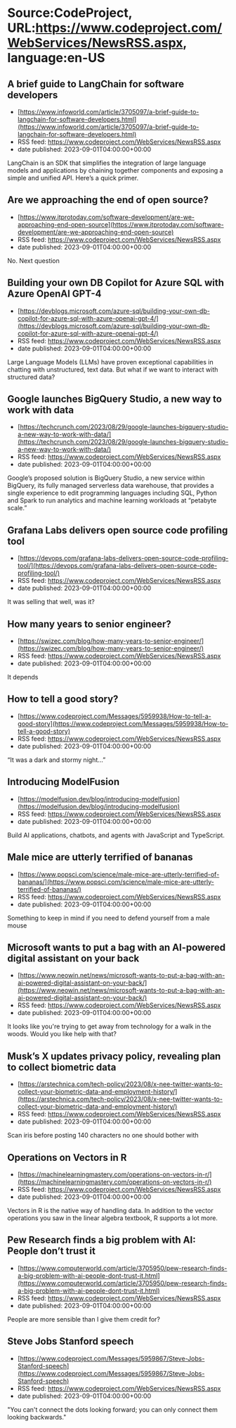 # Source:CodeProject, URL:https://www.codeproject.com/WebServices/NewsRSS.aspx, language:en-US

## A brief guide to LangChain for software developers
 - [https://www.infoworld.com/article/3705097/a-brief-guide-to-langchain-for-software-developers.html](https://www.infoworld.com/article/3705097/a-brief-guide-to-langchain-for-software-developers.html)
 - RSS feed: https://www.codeproject.com/WebServices/NewsRSS.aspx
 - date published: 2023-09-01T04:00:00+00:00

LangChain is an SDK that simplifies the integration of large language models and applications by chaining together components and exposing a simple and unified API. Here’s a quick primer.

## Are we approaching the end of open source?
 - [https://www.itprotoday.com/software-development/are-we-approaching-end-open-source](https://www.itprotoday.com/software-development/are-we-approaching-end-open-source)
 - RSS feed: https://www.codeproject.com/WebServices/NewsRSS.aspx
 - date published: 2023-09-01T04:00:00+00:00

No. Next question

## Building your own DB Copilot for Azure SQL with Azure OpenAI GPT-4
 - [https://devblogs.microsoft.com/azure-sql/building-your-own-db-copilot-for-azure-sql-with-azure-openai-gpt-4/](https://devblogs.microsoft.com/azure-sql/building-your-own-db-copilot-for-azure-sql-with-azure-openai-gpt-4/)
 - RSS feed: https://www.codeproject.com/WebServices/NewsRSS.aspx
 - date published: 2023-09-01T04:00:00+00:00

Large Language Models (LLMs) have proven exceptional capabilities in chatting with unstructured, text data. But what if we want to interact with structured data?

## Google launches BigQuery Studio, a new way to work with data
 - [https://techcrunch.com/2023/08/29/google-launches-bigquery-studio-a-new-way-to-work-with-data/](https://techcrunch.com/2023/08/29/google-launches-bigquery-studio-a-new-way-to-work-with-data/)
 - RSS feed: https://www.codeproject.com/WebServices/NewsRSS.aspx
 - date published: 2023-09-01T04:00:00+00:00

Google’s proposed solution is BigQuery Studio, a new service within BigQuery, its fully managed serverless data warehouse, that provides a single experience to edit programming languages including SQL, Python and Spark to run analytics and machine learning workloads at “petabyte scale.”

## Grafana Labs delivers open source code profiling tool
 - [https://devops.com/grafana-labs-delivers-open-source-code-profiling-tool/](https://devops.com/grafana-labs-delivers-open-source-code-profiling-tool/)
 - RSS feed: https://www.codeproject.com/WebServices/NewsRSS.aspx
 - date published: 2023-09-01T04:00:00+00:00

It was selling that well, was it?

## How many years to senior engineer?
 - [https://swizec.com/blog/how-many-years-to-senior-engineer/](https://swizec.com/blog/how-many-years-to-senior-engineer/)
 - RSS feed: https://www.codeproject.com/WebServices/NewsRSS.aspx
 - date published: 2023-09-01T04:00:00+00:00

It depends

## How to tell a good story?
 - [https://www.codeproject.com/Messages/5959938/How-to-tell-a-good-story](https://www.codeproject.com/Messages/5959938/How-to-tell-a-good-story)
 - RSS feed: https://www.codeproject.com/WebServices/NewsRSS.aspx
 - date published: 2023-09-01T04:00:00+00:00

“It was a dark and stormy night…”

## Introducing ModelFusion
 - [https://modelfusion.dev/blog/introducing-modelfusion](https://modelfusion.dev/blog/introducing-modelfusion)
 - RSS feed: https://www.codeproject.com/WebServices/NewsRSS.aspx
 - date published: 2023-09-01T04:00:00+00:00

Build AI applications, chatbots, and agents with JavaScript and TypeScript.

## Male mice are utterly terrified of bananas
 - [https://www.popsci.com/science/male-mice-are-utterly-terrified-of-bananas/](https://www.popsci.com/science/male-mice-are-utterly-terrified-of-bananas/)
 - RSS feed: https://www.codeproject.com/WebServices/NewsRSS.aspx
 - date published: 2023-09-01T04:00:00+00:00

Something to keep in mind if you need to defend yourself from a male mouse

## Microsoft wants to put a bag with an AI-powered digital assistant on your back
 - [https://www.neowin.net/news/microsoft-wants-to-put-a-bag-with-an-ai-powered-digital-assistant-on-your-back/](https://www.neowin.net/news/microsoft-wants-to-put-a-bag-with-an-ai-powered-digital-assistant-on-your-back/)
 - RSS feed: https://www.codeproject.com/WebServices/NewsRSS.aspx
 - date published: 2023-09-01T04:00:00+00:00

It looks like you're trying to get away from technology for a walk in the woods. Would you like help with that?

## Musk’s X updates privacy policy, revealing plan to collect biometric data
 - [https://arstechnica.com/tech-policy/2023/08/x-nee-twitter-wants-to-collect-your-biometric-data-and-employment-history/](https://arstechnica.com/tech-policy/2023/08/x-nee-twitter-wants-to-collect-your-biometric-data-and-employment-history/)
 - RSS feed: https://www.codeproject.com/WebServices/NewsRSS.aspx
 - date published: 2023-09-01T04:00:00+00:00

Scan iris before posting 140 characters no one should bother with

## Operations on Vectors in R
 - [https://machinelearningmastery.com/operations-on-vectors-in-r/](https://machinelearningmastery.com/operations-on-vectors-in-r/)
 - RSS feed: https://www.codeproject.com/WebServices/NewsRSS.aspx
 - date published: 2023-09-01T04:00:00+00:00

Vectors in R is the native way of handling data. In addition to the vector operations you saw in the linear algebra textbook, R supports a lot more.

## Pew Research finds a big problem with AI: People don’t trust it
 - [https://www.computerworld.com/article/3705950/pew-research-finds-a-big-problem-with-ai-people-dont-trust-it.html](https://www.computerworld.com/article/3705950/pew-research-finds-a-big-problem-with-ai-people-dont-trust-it.html)
 - RSS feed: https://www.codeproject.com/WebServices/NewsRSS.aspx
 - date published: 2023-09-01T04:00:00+00:00

People are more sensible than I give them credit for?

## Steve Jobs Stanford speech
 - [https://www.codeproject.com/Messages/5959867/Steve-Jobs-Stanford-speech](https://www.codeproject.com/Messages/5959867/Steve-Jobs-Stanford-speech)
 - RSS feed: https://www.codeproject.com/WebServices/NewsRSS.aspx
 - date published: 2023-09-01T04:00:00+00:00

"You can't connect the dots looking forward; you can only connect them looking backwards."

